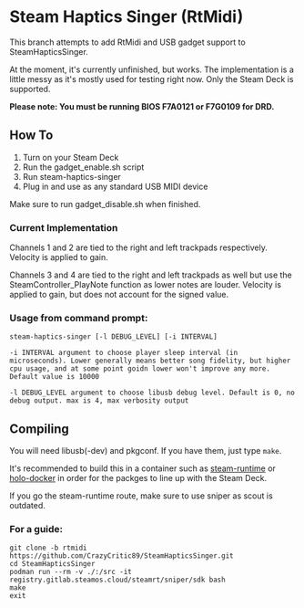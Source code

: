 # Steam Haptics Singer (RtMidi)

This branch attempts to add RtMidi and USB gadget support to SteamHapticsSinger. 

At the moment, it's currently unfinished, but works. The implementation is a little messy as it's mostly used for testing right now. Only the Steam Deck is supported.

**Please note: You must be running BIOS F7A0121 or F7G0109 for DRD.**

## How To

1. Turn on your Steam Deck
2. Run the gadget_enable.sh script
3. Run steam-haptics-singer
4. Plug in and use as any standard USB MIDI device

Make sure to run gadget_disable.sh when finished.

### Current Implementation

Channels 1 and 2 are tied to the right and left trackpads respectively. Velocity is applied to gain.

Channels 3 and 4 are tied to the right and left trackpads as well but use the SteamController_PlayNote function as lower notes are louder. Velocity is applied to gain, but does not account for the signed value.

### Usage from command prompt:
	steam-haptics-singer [-l DEBUG_LEVEL] [-i INTERVAL]

	-i INTERVAL argument to choose player sleep interval (in microseconds). Lower generally means better song fidelity, but higher cpu usage, and at some point goidn lower won't improve any more. Default value is 10000

	-l DEBUG_LEVEL argument to choose libusb debug level. Default is 0, no debug output. max is 4, max verbosity output

## Compiling

You will need libusb(-dev) and pkgconf. If you have them, just type `make`.

It's recommended to build this in a container such as [steam-runtime](https://github.com/ValveSoftware/steam-runtime?tab=readme-ov-file#building-in-the-runtime) or [holo-docker](https://github.com/SteamDeckHomebrew/holo-docker) in order for the packges to line up with the Steam Deck.

If you go the steam-runtime route, make sure to use sniper as scout is outdated.

### For a guide:
	git clone -b rtmidi https://github.com/CrazyCritic89/SteamHapticsSinger.git
	cd SteamHapticsSinger
	podman run --rm -v ./:/src -it registry.gitlab.steamos.cloud/steamrt/sniper/sdk bash
	make
	exit
